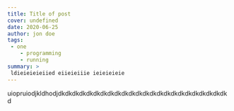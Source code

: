 ```yaml
---
title: Title of post
cover: undefined
date: 2020-06-25
author: jon doe
tags:
 - one
	- programming
	- running
summary: >
 ldieieieieiied eiieieiiie ieieieieie
---
```

uiopruiodjkldhodjdkdkdkdkdkdkdkdkdkdkdkdkdkdkdkdkdkdkdkdkdkdkdkdkd
